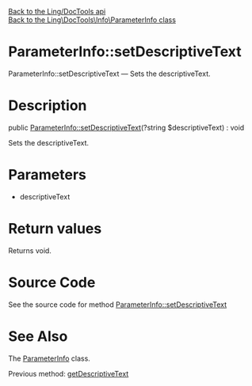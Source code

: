[Back to the Ling/DocTools api](https://github.com/lingtalfi/DocTools/blob/master/doc/api/Ling/DocTools.md)<br>
[Back to the Ling\DocTools\Info\ParameterInfo class](https://github.com/lingtalfi/DocTools/blob/master/doc/api/Ling/DocTools/Info/ParameterInfo.md)


ParameterInfo::setDescriptiveText
================



ParameterInfo::setDescriptiveText — Sets the descriptiveText.




Description
================


public [ParameterInfo::setDescriptiveText](https://github.com/lingtalfi/DocTools/blob/master/doc/api/Ling/DocTools/Info/ParameterInfo/setDescriptiveText.md)(?string $descriptiveText) : void




Sets the descriptiveText.




Parameters
================


- descriptiveText

    


Return values
================

Returns void.








Source Code
===========
See the source code for method [ParameterInfo::setDescriptiveText](https://github.com/lingtalfi/DocTools/blob/master/Info/ParameterInfo.php#L154-L157)


See Also
================

The [ParameterInfo](https://github.com/lingtalfi/DocTools/blob/master/doc/api/Ling/DocTools/Info/ParameterInfo.md) class.

Previous method: [getDescriptiveText](https://github.com/lingtalfi/DocTools/blob/master/doc/api/Ling/DocTools/Info/ParameterInfo/getDescriptiveText.md)<br>


